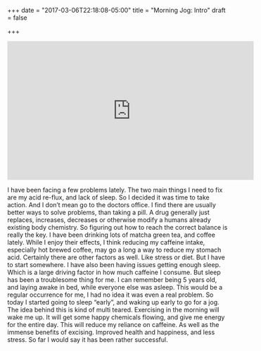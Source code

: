 +++
date = "2017-03-06T22:18:08-05:00"
title = "Morning Jog: Intro"
draft = false

+++
<iframe width="560" height="315" src="https://www.youtube.com/embed/cQgDbrSyaHI" frameborder="0" allowfullscreen></iframe>


I have been facing a few problems lately. The two main things I need to fix are my acid re-flux, and lack of sleep. So I decided it was time to take action. And I don’t mean go to the doctors office. I find there are usually better ways to solve problems, than taking a pill. A drug generally just replaces, increases, decreases or otherwise modify a humans already existing body chemistry. So figuring out how to reach the correct balance is really the key. I have been drinking lots of matcha green tea, and coffee lately. While I enjoy their effects, I think reducing my caffeine intake, especially hot brewed coffee, may go a long a way to reduce my stomach acid. Certainly there are other factors as well. Like stress or diet. But I have to start somewhere. I have also been having issues getting enough sleep. Which is a large driving factor in how much caffeine I consume. But sleep has been a troublesome thing for me. I can remember being 5 years old, and laying awake in bed, while everyone else was asleep. This would be a regular occurrence for me, I had no idea it was even a real problem.
So today I started going to sleep “early”, and waking up early to go for a jog. The idea behind this is kind of multi teared.
Exercising in the morning will wake me up. It will get some happy chemicals flowing, and give me energy for the entire day. This will reduce my reliance on caffeine. As well as the immense benefits of excising. Improved health and happiness, and less stress. So far I would say it has been rather successful.
